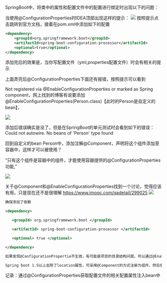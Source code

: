 SpringBoot中，将类中的属性和配置文件中的配置进行绑定时出现以下的问题：

当使用@ConfigurationProperties时IDEA顶部出现这样的提示：
![](https://img2020.cnblogs.com/blog/1446249/202003/1446249-20200319045329282-277801036.png)
按照提示点击跳转到官方文档，接着在pom.xml中添加如下的配置

```xml
<dependency>
    <groupId>org.springframework.boot</groupId>
    <artifactId>spring-boot-configuration-processor</artifactId>
    <optional>true</optional>
</dependency>
```

添加完后的效果是，当你写配置文件（yml,properties配置文件）时会有相关的提示

 

上面弄完后@ConfigurationProperties下面还有报错，按照提示可以看到

Not registered via @EnableConfigurationProperties or marked as Spring component，网上找到的博客有说要添加   @EnableConfigurationProperties(Person.class)【此时的Person是自定义的bean】，

![](https://img2020.cnblogs.com/blog/1446249/202003/1446249-20200319045401268-574541172.png)

添加后错误确实是没了，但是在SpringBoot的单元测试时会看到如下的错误：Could not autowire. No beans of 'Person' type found

 

 回到自定义的bean Person中，添加注解@Component，声明将这个组件添加至容器中，这样才可以被使用？

“只有这个组件是容器中的组件，才能使用容器提供的@ConfigurationProperties功能,”

![](https://img2020.cnblogs.com/blog/1446249/202003/1446249-20200319045425752-1607340442.png)

关于@Component和@EnableConfigurationProperties找到一个讨论，觉得应该有用，只是现在还不是很理解
https://www.imooc.com/qadetail/299025
![](https://img2020.cnblogs.com/blog/1446249/202003/1446249-20200319045440880-385924020.png)

```xml
确保添加了依赖

<dependency>

   <groupId> org.springframework.boot </groupId>

   <artifactId> spring-boot-configuration-processor </artifactId>

   <optional> true </optional>

</dependency>

如果发现@ConfigurationPropertie不生效，有可能是项目的目录结构问题，可以通过@EnableConfigurationProperties(ConnectionSettings.class)来明确指定需要用哪个实体类来装载配置信息。

Spring boot 1.5以上去除了location属性，可采用@Component的方式注册为组件，然后使用@PropertySource来指定自定义的资源目录。
```

记录：通过@ConfigurationProperties获取配置文件的相关配置属性注入bean中